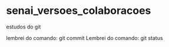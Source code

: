 # senai_versoes_colaboracoes
estudos do git


lembrei do comando: git commit 
Lembrei do comando: git status

